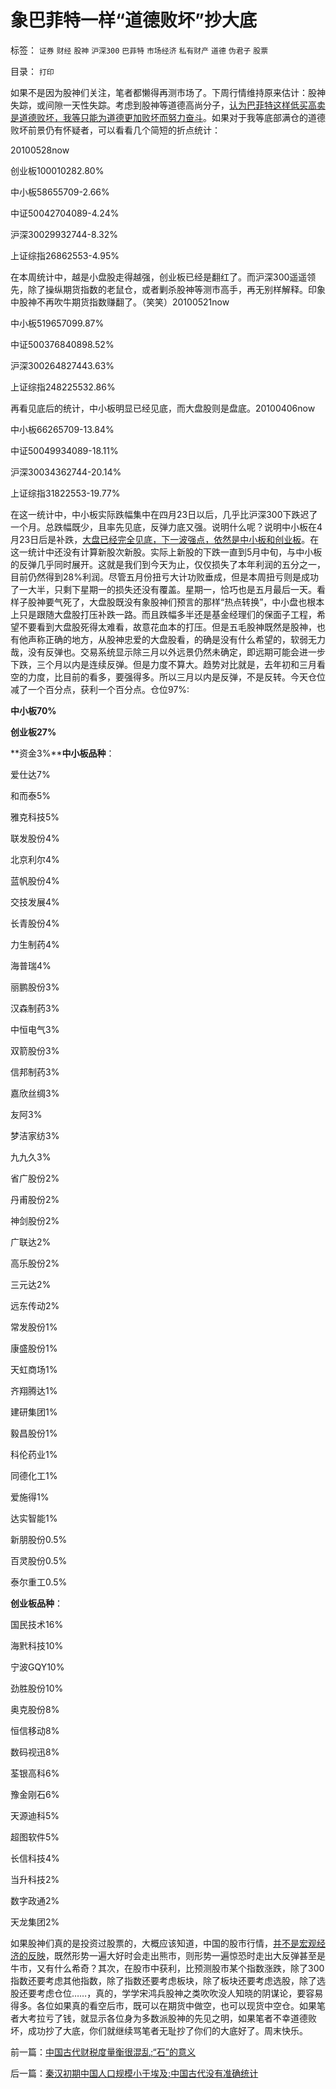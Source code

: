 # 象巴菲特一样“道德败坏”抄大底

标签： `证券` `财经` `股神` `沪深300` `巴菲特` `市场经济` `私有财产` `道德` `伪君子` `股票` 

目录： `打印`

如果不是因为股神们关注，笔者都懒得再测市场了。下周行情维持原来估计：股神失踪，或间隙一天性失踪。考虑到股神等道德高尚分子，[认为巴菲特这样低买高卖是道德败坏，我等只能为道德更加败坏而努力奋斗](../../../2010/1/29/为什么诚信守约是普适价值观的公平标准.md)。如果对于我等底部满仓的道德败坏前景仍有怀疑者，可以看看几个简短的折点统计：

20100528now

创业板100010282.80%

中小板58655709-2.66%

中证50042704089-4.24%

沪深30029932744-8.32%

上证综指26862553-4.95%

在本周统计中，越是小盘股走得越强，创业板已经是翻红了。而沪深300遥遥领先，除了操纵期货指数的老鼠仓，或者剿杀股神等测市高手，再无别样解释。印象中股神不再吹牛期货指数赚翻了。（笑笑）20100521now

中小板519657099.87%

中证500376840898.52%

沪深300264827443.63%

上证综指248225532.86%

再看见底后的统计，中小板明显已经见底，而大盘股则是盘底。20100406now

中小板66265709-13.84%

中证50049934089-18.11%

沪深30034362744-20.14%

上证综指31822553-19.77%

在这一统计中，中小板实际跌幅集中在四月23日以后，几乎比沪深300下跌迟了一个月。总跌幅既少，且率先见底，反弹力底又强。说明什么呢？说明中小板在4月23日后是补跌，[大盘已经完全见底，下一波强点，依然是中小板和创业板](../../../2010/5/21/这是中级行情的底部.md)。在这一统计中还没有计算新股次新股。实际上新股的下跌一直到5月中旬，与中小板的反弹几乎同时展开。这就是我们到今天为止，仅仅损失了本年利润的五分之一，目前仍然得到28%利润。尽管五月份扭亏大计功败垂成，但是本周扭亏则是成功了一大半，只剩下星期一的损失还没有覆盖。星期一，恰巧也是五月最后一天。看样子股神要气死了，大盘股既没有象股神们预言的那样“热点转换”，中小盘也根本上只是跟随大盘股打压补跌一路。而且跌幅多半还是基金经理们的保面子工程，希望不要看到大盘股死得太难看，故意花血本的打压。但是五毛股神既然是股神，也有他声称正确的地方，从股神忠爱的大盘股看，的确是没有什么希望的，软弱无力哉，没有反弹也。交易系统显示除三月以外远景仍然未确定，即远期可能会进一步下跌，三个月以内是连续反弹。但是力度不算大。趋势对比就是，去年初和三月看空的力度，比目前的看多，要强得多。所以三月以内是反弹，不是反转。今天仓位减了一个百分点，获利一个百分点。仓位97%:

**中小板70%**

**创业板27%**

**资金3%****中小板品种**：

爱仕达7%

和而泰5%

雅克科技5%

联发股份4%

北京利尔4%

蓝帆股份4%

交技发展4%

长青股份4%

力生制药4%

海普瑞4%

丽鹏股份3%

汉森制药3%

中恒电气3%

双箭股份3%

信邦制药3%

嘉欣丝绸3%

友阿3%

梦洁家纺3%

九九久3%

省广股份2%

丹甫股份2%

神剑股份2%

广联达2%

高乐股份2%

三元达2%

远东传动2%

常发股份1%

康盛股份1%

天虹商场1%

齐翔腾达1%

建研集团1%

毅昌股份1%

科伦药业1%

同德化工1%

爱施得1%

达实智能1%

新朋股份0.5%

百灵股份0.5%

泰尔重工0.5%

**创业板品种**：

国民技术16%

海黓科技10%

宁波GQY10%

劲胜股份10%

奥克股份8%

恒信移动8%

数码视迅8%

荃银高科6%

豫金刚石6%

天源迪科5%

超图软件5%

长信科技4%

当升科技2%

数字政通2%

天龙集团2%



如果股神们真的是投资过股票的，大概应该知道，中国的股市行情，[并不是宏观经济的反映](../../../2010/3/26/中国股市不是经济的晴雨表.md)，既然形势一遍大好时会走出熊市，则形势一遍惊恐时走出大反弹甚至是牛市，又有什么希奇？其次，在股市中获利，比预测股市某个指数涨跌，除了300指数还要考虑其他指数，除了指数还要考虑板块，除了板块还要考虑选股，除了选股还要考虑仓位……，真的，学学宋鸿兵股神之类吹吹没人知晓的阴谋论，要容易得多。各位如果真的看空后市，既可以在期货中做空，也可以现货中空仓。如果笔者大考拉亏了钱，就显示各位身为多数派股神的先见之明，如果笔者不幸道德败坏，成功抄了大底，你们就继续骂笔者无耻抄了你们的大底好了。周末快乐。

前一篇：[中国古代财税度量衡很混乱;“石”的意义](../../../2010/6/4/中国古代财税度量衡很混乱;“石”的意义.md)

后一篇：[秦汉初期中国人口规模小于埃及;中国古代没有准确统计](../../../2010/6/4/秦汉初期中国人口规模小于埃及;中国古代没有准确统计.md)